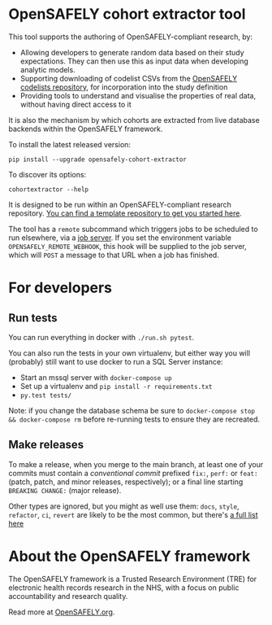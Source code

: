 # OpenSAFELY cohort extractor tool

This tool supports the authoring of OpenSAFELY-compliant research, by:

* Allowing developers to generate random data based on their study
  expectations. They can then use this as input data when developing
  analytic models.
* Supporting downloading of codelist CSVs from the [OpenSAFELY
  codelists repository](https://codelists.opensafely.org/), for
  incorporation into the study definition
* Providing tools to understand and visualise the properties of real
  data, without having direct access to it

It is also the mechanism by which cohorts are extracted from live
database backends within the OpenSAFELY framework.

To install the latest released version:

    pip install --upgrade opensafely-cohort-extractor

To discover its options:

    cohortextractor --help

It is designed to be run within an OpenSAFELY-compliant research
repository. [You can find a template repository to get you started
here](https://github.com/opensafely/research-template).

The tool has a `remote` subcommand which triggers jobs to be scheduled
to run elsewhere, via a [job
server](https://github.com/opensafely/job-server). If you set the
environment variable `OPENSAFELY_REMOTE_WEBHOOK`, this hook will be
supplied to the job server, which will `POST` a message to that URL
when a job has finished.


# For developers

## Run tests

You can run everything in docker with `./run.sh pytest`.

You can also run the tests in your own virtualenv, but either way you
will (probably) still want to use docker to run a SQL Server instance:

* Start an mssql server with `docker-compose up`
* Set up a virtualenv and `pip install -r requirements.txt`
* `py.test tests/`

Note: if you change the database schema
be sure to `docker-compose stop && docker-compose rm` before re-running
tests to ensure they are recreated.

## Make releases

To make a release, when you merge to the main branch, at least one of
your commits must contain a _conventional commit_ prefixed `fix:`,
`perf:` or `feat:` (patch, patch, and minor releases, respectively);
or a final line starting `BREAKING CHANGE:` (major release).

Other types are ignored, but you might as well use them: `docs`,
`style`, `refactor`, `ci`, `revert` are likely to be the most common,
but there's [a full list
here](https://github.com/commitizen/conventional-commit-types/blob/master/index.json)


# About the OpenSAFELY framework

The OpenSAFELY framework is a Trusted Research Environment (TRE) for electronic
health records research in the NHS, with a focus on public accountability and
research quality.

Read more at [OpenSAFELY.org](https://opensafely.org).

